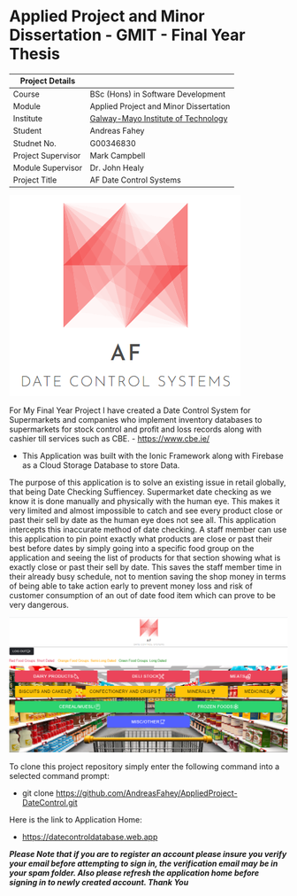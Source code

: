 # Applied Project and Minor Dissertation - GMIT - Final Year Thesis

| Project Details   |     |
| --- | --- |
| Course | BSc (Hons) in Software Development  |
| Module |  Applied Project and Minor Dissertation |
| Institute | [Galway-Mayo Institute of Technology](http://www.gmit.ie/) |
| Student | Andreas Fahey |
| Studnet No. | G00346830 |
| Project Supervisor | Mark Campbell | 
| Module Supervisor | Dr. John Healy |
| Project Title | AF Date Control Systems |

![Application Logo](/Extras/AF-Date-Control.png)

For My Final Year Project I have created a Date Control System for Supermarkets and companies who implement inventory databases to supermarkets for stock control and profit and loss records along with cashier till services such as CBE. - https://www.cbe.ie/

- This Application was built with the Ionic Framework along with Firebase as a Cloud Storage Database to store Data. 

The purpose of this application is to solve an existing issue in retail globally, that being Date Checking Suffiencey. Supermarket date checking as we know it is done manually and physically with the human eye. This makes it very limited and almost impossible to catch and see every product close or past their sell by date as the human eye does not see all. This application intercepts this inaccurate method of date checking. A staff member can use this application to pin point exactly what products are close or past their best before dates by simply going into a specific food group on the application and seeing the list of products for that section showing what is exactly close or past their sell by date. This saves the staff member time in their already busy schedule, not to mention saving the shop money in terms of being able to take action early to prevent money loss and risk of customer consumption of an out of date food item which can prove to be very dangerous. 

![Application Dashboard](/Extras/dashboard.PNG)

To clone this project repository simply enter the following command into a selected command prompt:

- git clone https://github.com/AndreasFahey/AppliedProject-DateControl.git

Here is the link to Application Home:

- https://datecontroldatabase.web.app

***Please Note that if you are to register an account please insure you verify your email before attempting to sign in, the verification email may be in your spam folder. Also please refresh the application home before signing in to newly created account. Thank You***
